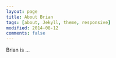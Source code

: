 ```yaml
---
layout: page
title: About Brian
tags: [about, Jekyll, theme, responsive]
modified: 2014-08-12
comments: false
---
```


Brian is ...
